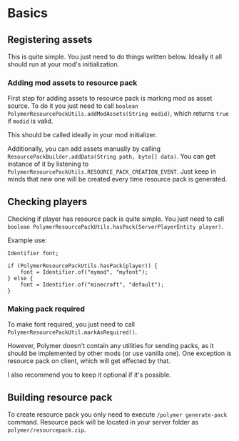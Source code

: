 # Basics

## Registering assets
This is quite simple. You just need to do things written below. Ideally it all should run at
your mod's initialization.

### Adding mod assets to resource pack
First step for adding assets to resource pack is marking mod as asset source. To do it you just
need to call `boolean PolymerResourcePackUtils.addModAssets(String modid)`, which 
returns `true` if `modid` is valid.

This should be called ideally in your mod initializer.

Additionally, you can add assets manually by calling `ResourcePackBuilder.addData(String path, byte[] data)`.
You can get instance of it by listening to `PolymerResourcePackUtils.RESOURCE_PACK_CREATION_EVENT`.
Just keep in minds that new one will be created every time resource pack is generated.

## Checking players
Checking if player has resource pack is quite simple. 
You just need to call `boolean PolymerResourcePackUtils.hasPack(ServerPlayerEntity player)`.

Example use:

```
Identifier font;

if (PolymerResourcePackUtils.hasPack(player)) {
    font = Identifier.of("mymod", "myfont");
} else {
    font = Identifier.of("minecraft", "default");
}
```

### Making pack required
To make font required, you just need to call `PolymerResourcePackUtil.markAsRequired()`.

However, Polymer doesn't contain any utilities for sending packs, as it should be implemented by other mods (or use vanilla one).
One exception is resource pack on client, which will get effected by that.

I also recommend you to keep it optional if it's possible.

## Building resource pack
To create resource pack you only need to execute `/polymer generate-pack` command.
Resource pack will be located in your server folder as `polymer/resourcepack.zip`.
